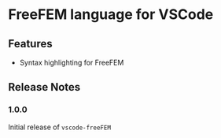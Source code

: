 # FreeFEM language for VSCode

## Features

- Syntax highlighting for FreeFEM

## Release Notes

### 1.0.0

Initial release of `vscode-freeFEM`